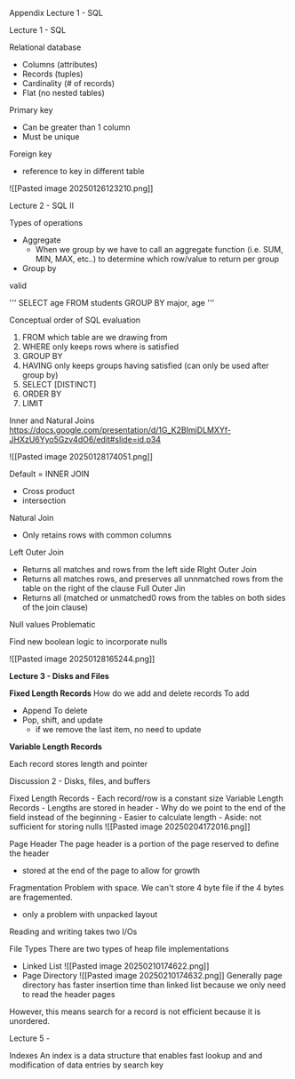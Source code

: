 Appendix
Lecture 1 - SQL


Lecture 1 - SQL

Relational database
- Columns (attributes)
- Records (tuples)
- Cardinality (# of records)
- Flat (no nested tables)

Primary key
- Can be greater than 1 column
- Must be unique

Foreign key
- reference to key in different table

![[Pasted image 20250126123210.png]]




Lecture 2 - SQL II

Types of operations
- Aggregate
	- When we group by we have to call an aggregate function (i.e. SUM, MIN, MAX, etc..) to determine which row/value to return per group
- Group by

valid 

'''
SELECT age
FROM students
GROUP BY major, age
'''


Conceptual order of SQL evaluation

1. FROM <single table> which table are we drawing from
2. WHERE only keeps rows where <predicate> is satisfied
3. GROUP BY <column list>
4. HAVING only keeps groups having <predicate> satisfied (can only be used after group by)
5. SELECT [DISTINCT] <col exp. list>
6. ORDER BY <column list>
7. LIMIT <integer>

Inner and Natural Joins
https://docs.google.com/presentation/d/1G_K2BImiDLMXYf-JHXzU6Yyo5Gzv4dO6/edit#slide=id.p34

![[Pasted image 20250128174051.png]]

Default = INNER JOIN
- Cross product
- intersection 

Natural Join
- Only retains rows with common columns

Left Outer Join
- Returns all matches and rows from the left side
RIght Outer Join
- Returns all matches rows, and preserves all unnmatched rows from the table on the right of the clause
Full Outer Jin
- Returns all (matched or unmatched0 rows from the tables on both sides of the join clause)

Null values
Problematic 

Find new boolean logic to incorporate nulls

![[Pasted image 20250128165244.png]]


**Lecture 3 - Disks and Files**

**Fixed Length Records**
How do we add and delete records
To add 
- Append
To delete
- Pop, shift, and update
	- if we remove the last item, no need to update

**Variable Length Records**

Each record stores length and pointer

Discussion 2 - Disks, files, and buffers

Fixed Length Records
	- Each record/row is a constant size
Variable Length Records
	- Lengths are stored in header
	- Why do we point to the end of the field instead of the beginning
		- Easier to calculate length 
		- Aside: not sufficient for storing nulls
![[Pasted image 20250204172016.png]]

Page Header
The page header is a portion of the page reserved to define the header
- stored at the end of the page to allow for growth

Fragmentation
Problem with space. We can't store 4 byte file if the 4 bytes are fragemented.
- only a problem with unpacked layout

Reading and writing takes two I/Os

File Types
There are two types of heap file implementations
- Linked List
![[Pasted image 20250210174622.png]]
- Page Directory
![[Pasted image 20250210174632.png]]
Generally page directory has faster insertion time than linked list because we only need to read the header pages

However, this means search for a record is not efficient because it is unordered. 


Lecture 5 - 

Indexes
An index is a data structure that enables fast lookup and and modification of data entries by search key

